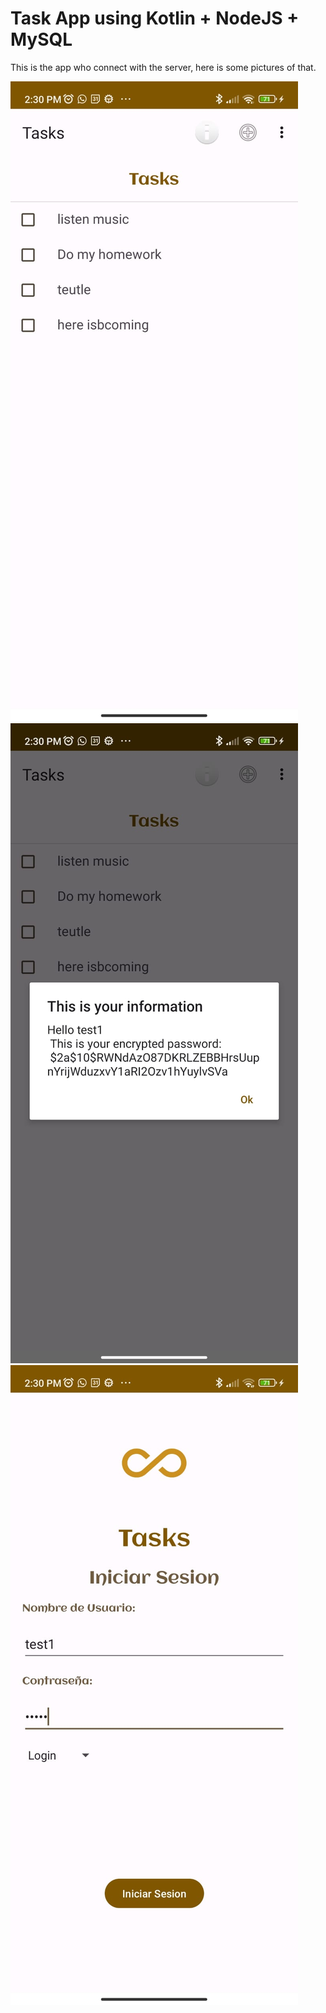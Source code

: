 # Task App using Kotlin + NodeJS + MySQL

This is the app who connect with the server, here is some pictures of that.

![App Task 1](https://github.com/Richi-Mi/android_app_tasks/blob/main/img/IMG1.jpeg)
![App Task 2](https://github.com/Richi-Mi/android_app_tasks/blob/main/img/IMG2.jpeg)
![App Task 3](https://github.com/Richi-Mi/android_app_tasks/blob/main/img/IMG3.jpeg)